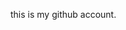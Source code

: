 this is my github account.

<!---
0098Carter/0098Carter is a ✨ special ✨ repository because its `README.md` (this file) appears on your GitHub profile.
You can click the Preview link to take a look at your changes.
--->
